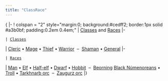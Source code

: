 ```yaml
---
title: "ClassRace"
---
```


{ \|- ! colspan = "2" style="margin:0; background:#cedff2; border:1px
solid \#a3b0bf; padding:0.2em 0.4em;" \| [Classes](Class "wikilink") and
[Races](Race "wikilink") \|-

`| `[`Classes`](Class "wikilink")

\| [Cleric](Cleric "wikilink") • [Mage](Mage "wikilink") •
[Thief](Thief "wikilink") • [Warrior](Warrior "wikilink")  – 
[Shaman](Shaman "wikilink") • [General](General "wikilink") \|-

`| `[`Races`](Race "wikilink")

\| [Man](Man "wikilink") • [Elf](Elf "wikilink") •
[Half-elf](Half-elf "wikilink") • [Dwarf](Dwarf "wikilink") •
[Hobbit](Hobbit "wikilink")  –  [Beorning](Beorning "wikilink") [Black
Númenoreans](Black_Númenoreans "wikilink") • [Troll](Troll "wikilink") •
[Tarkhnarb orc](Tarkhnarb_orc "wikilink")  –  [Zaugurz
orc](Zaugurz_orc "wikilink") \|} <noinclude> </noinclude>

[](Category:Navigation_Templates "wikilink")
